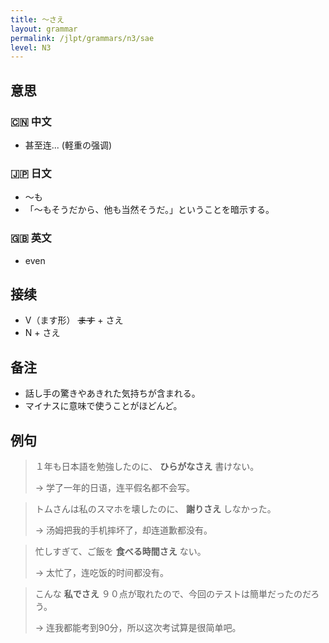 ```yaml
---
title: 〜さえ
layout: grammar
permalink: /jlpt/grammars/n3/sae
level: N3
---
```


## 意思

### 🇨🇳 中文

- 甚至连... (軽重の强调)

### 🇯🇵 日文

- 〜も
- 「～もそうだから、他も当然そうだ。」ということを暗示する。

### 🇬🇧 英文

- even

## 接续

- V（ます形） ~~ます~~ \+ さえ
- N + さえ

## 备注

- 話し手の驚きやあきれた気持ちが含まれる。
- マイナスに意味で使うことがほどんど。

## 例句

> １年も日本語を勉強したのに、 **ひらがなさえ** 書けない。
>
> → 学了一年的日语，连平假名都不会写。

> トムさんは私のスマホを壊したのに、 **謝りさえ** しなかった。
>
> → 汤姆把我的手机摔坏了，却连道歉都没有。

> 忙しすぎて、ご飯を **食べる時間さえ** ない。
>
> → 太忙了，连吃饭的时间都没有。

> こんな **私でさえ** ９０点が取れたので、今回のテストは簡単だったのだろう。
>
> → 连我都能考到90分，所以这次考试算是很简单吧。

